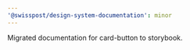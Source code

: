 ```yaml
---
'@swisspost/design-system-documentation': minor
---
```


Migrated documentation for card-button to storybook.
